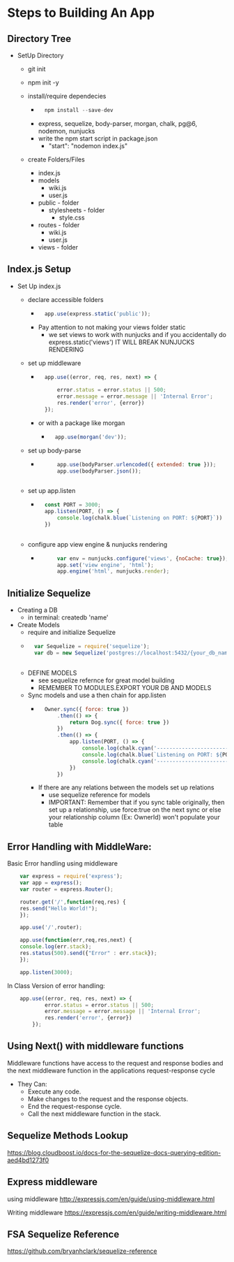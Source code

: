 # Steps to Building An App

## Directory Tree
* SetUp Directory
    * git init
    * npm init -y
    * install/require  dependecies
        * ```javascript
            npm install --save-dev
            ```
        * express, sequelize, body-parser, morgan, chalk, pg@6, nodemon, nunjucks
        * write the npm start script in package.json
            *  "start": "nodemon index.js"

    * create Folders/Files
        * index.js
        * models
            * wiki.js
            * user.js
        * public - folder
            * stylesheets - folder
                * style.css
        * routes - folder
            * wiki.js
            * user.js
        * views - folder

## Index.js Setup
* Set Up index.js
    * declare accessible folders
        * ```javascript
            app.use(express.static('public'));
        * Pay attention to not making your views folder static
            * we set views to work with nunjucks and if you accidentally do express.static('views') IT WILL BREAK NUNJUCKS RENDERING
          
    * set up middleware
        * ```javascript
            app.use((error, req, res, next) => {
               
                error.status = error.status || 500;
                error.message = error.message || 'Internal Error';
                res.render('error', {error})
            });
        * or with a package like morgan
            * ```javascript
                app.use(morgan('dev'));
    * set up body-parse
        * ```javascript
                app.use(bodyParser.urlencoded({ extended: true }));
                app.use(bodyParser.json());
        
    * set up app.listen
        * ```javascript
            const PORT = 3000;
            app.listen(PORT, () => {
                console.log(chalk.blue(`Listening on PORT: ${PORT}`))
            })
        
    * configure app view engine & nunjucks rendering
        * ```javascript
                var env = nunjucks.configure('views', {noCache: true});
                app.set('view engine', 'html');
                app.engine('html', nunjucks.render);
## Initialize Sequelize
* Creating a DB
    * in terminal: createdb 'name'
* Create Models
    * require and initialize Sequelize
    * ```javascript
        var Sequelize = require('sequelize');
        var db = new Sequelize('postgres://localhost:5432/{your_db_name_here}', {logging: false});
    
    * DEFINE MODELS
       * see sequelize refernce for great model building
       * REMEMBER TO MODULES.EXPORT YOUR DB AND MODELS
    * Sync models and use a then chain for app.listen
        * ```javascript
            Owner.sync({ force: true })
                .then(() => {
                    return Dog.sync({ force: true })
                })
                .then(() => {
                    app.listen(PORT, () => {
                        console.log(chalk.cyan('-------------------------'));
                        console.log(chalk.blue(`Listening on PORT: ${PORT}`));
                        console.log(chalk.cyan('-------------------------'));
                    })
                })
        * If there are any relations between the models set up relations
            * use sequelize reference for models
            * IMPORTANT: Remember that if you sync table originally, then set up a relationship, use force:true on the next sync or else your relationship column (Ex: OwnerId) won't populate your table


## Error Handling with MiddleWare:
Basic Error handling using middleware

```javascript
    var express = require('express');
    var app = express();
    var router = express.Router();

    router.get('/',function(req,res) {
    res.send("Hello World!");
    });

    app.use('/',router);

    app.use(function(err,req,res,next) {
    console.log(err.stack);
    res.status(500).send({"Error" : err.stack});
    });

    app.listen(3000);
```

In Class Version of error handling:
```javascript
    app.use((error, req, res, next) => {            
            error.status = error.status || 500;
            error.message = error.message || 'Internal Error';
            res.render('error', {error})
        });
```
## Using Next() with middleware functions

Middleware functions have access to the request and response bodies and the next middleware function in the applications request-response cycle

* They Can:
    * Execute any code.
    * Make changes to the request and the response objects.
    * End the request-response cycle.
    * Call the next middleware function in the stack.

## Sequelize Methods Lookup
https://blog.cloudboost.io/docs-for-the-sequelize-docs-querying-edition-aed4bd1273f0

## Express middleware
using middleware
http://expressjs.com/en/guide/using-middleware.html

Writing middleware
https://expressjs.com/en/guide/writing-middleware.html

## FSA Sequelize Reference
https://github.com/bryanhclark/sequelize-reference






        

    

        
        